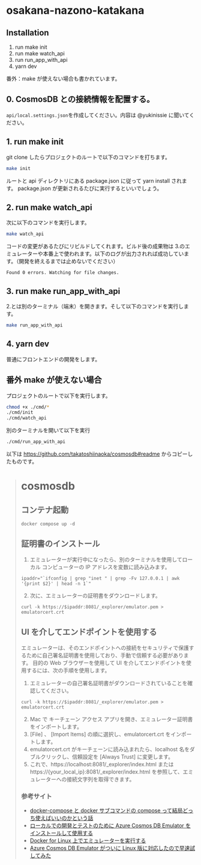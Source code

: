 # osakana-nazono-katakana

## Installation

1. run make init
2. run make watch_api
3. run run_app_with_api
4. yarn dev

番外：make が使えない場合も書かれています。

## 0. CosmosDB との接続情報を配置する。

`api/local.settings.json`を作成してください。内容は @yukinissie に聞いてください。

## 1. run make init

git clone したらプロジェクトのルートで以下のコマンドを打ちます。

```sh
make init
```

ルートと api ディレクトリにある package.json に従って yarn install されます。
package.json が更新されるたびに実行するといいでしょう。

## 2. run make watch_api

次に以下のコマンドを実行します。

```sh
make watch_api
```

コードの変更があるたびにリビルドしてくれます。ビルド後の成果物は 3.のエミュレーターや本番上で使われます。以下のログが出力されれば成功しています。（開発を終えるまでは止めないでください）

```
Found 0 errors. Watching for file changes.
```

## 3. run make run_app_with_api

2.とは別のターミナル（端末）を開きます。そして以下のコマンドを実行します。

```sh
make run_app_with_api
```

## 4. yarn dev

普通にフロントエンドの開発をします。

## 番外 make が使えない場合

プロジェクトのルートで以下を実行します。

```sh
chmod +x ./cmd/*
./cmd/init
./cmd/watch_api
```

別のターミナルを開いて以下を実行

```sh
./cmd/run_app_with_api
```

以下は https://github.com/takatoshiinaoka/cosmosdb#readme からコピーしたものです。

> # cosmosdb
>
> ## コンテナ起動
>
> ```
> docker compose up -d
> ```
>
> ## 証明書のインストール
>
> 1.  エミュレーターが実行中になったら、別のターミナルを使用してローカル コンピューターの IP アドレスを変数に読み込みます。
>
> ```
> ipaddr="`ifconfig | grep "inet " | grep -Fv 127.0.0.1 | awk '{print $2}' | head -n 1`"
> ```
>
> 2.  次に、エミュレーターの証明書をダウンロードします。
>
> ```
> curl -k https://$ipaddr:8081/_explorer/emulator.pem > emulatorcert.crt
> ```
>
> ## UI を介してエンドポイントを使用する
>
> エミュレーターは、そのエンドポイントへの接続をセキュリティで保護するために自己署名証明書を使用しており、手動で信頼する必要があります。 目的の Web ブラウザーを使用して UI を介してエンドポイントを使用するには、次の手順を使用します。
>
> 1.  エミュレーターの自己署名証明書がダウンロードされていることを確認してください。
>
> ```
> curl -k https://$ipaddr:8081/_explorer/emulator.pem > emulatorcert.crt
> ```
>
> 2.  Mac で キーチェーン アクセス アプリを開き、エミュレーター証明書をインポートします。
> 3.  [File] 、 [Import Items] の順に選択し、emulatorcert.crt をインポートします。
> 4.  emulatorcert.crt がキーチェーンに読み込まれたら、localhost 名をダブルクリックし、信頼設定を [Always Trust] に変更します。
> 5.  これで、https://localhost:8081/\_explorer/index.html または https://{your_local_ip}:8081/\_explorer/index.html を参照して、エミュレーターへの接続文字列を取得できます。
>
> ### 参考サイト
>
> - [docker-compose と docker サブコマンドの compose って結局どっち使えばいいのかという話](https://keyno63.hatenablog.com/entry/2021/07/24/231528)
> - [ローカルでの開発とテストのために Azure Cosmos DB Emulator をインストールして使用する](https://docs.microsoft.com/ja-jp/azure/cosmos-db/local-emulator?tabs=ssl-netstd21)
> - [Docker for Linux 上でエミュレーターを実行する](https://docs.microsoft.com/ja-jp/azure/cosmos-db/linux-emulator?tabs=ssl-netstd21)
> - [Azure Cosmos DB Emulator がついに Linux 版に対応したので早速試してみた](https://zenn.dev/ymasaoka/articles/get-started-with-cosmosdb-linux-emulator)
